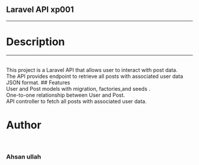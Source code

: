 
## Laravel API xp001
<hr>
<h1>Description</h1>
<hr>
<br>
This project is a Laravel API that allows user to interact with post data.<br>
The API provides endpoint to retrieve all posts with associated user data JSON format.
## Features<br>
User and Post models with migration, factories,and seeds .<br>
One-to-one relationship between User and Post.<br>
API controller to fetch all posts with associated user data.<br>
<h1> Author</h1><br>
<h3>Ahsan ullah</h3>

